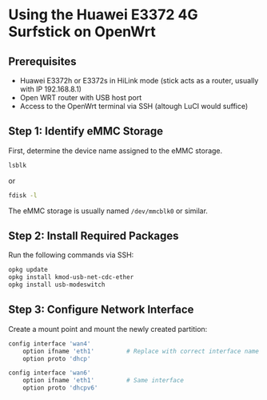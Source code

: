 # Using the Huawei E3372 4G Surfstick on OpenWrt

## Prerequisites
- Huawei E3372h or E3372s in HiLink mode (stick acts as a router, usually with IP 192.168.8.1)
- Open WRT router with USB host port
- Access to the OpenWrt terminal via SSH (altough LuCI would suffice)

## Step 1: Identify eMMC Storage
First, determine the device name assigned to the eMMC storage.

```sh
lsblk
```

or

```sh
fdisk -l
```

The eMMC storage is usually named `/dev/mmcblk0` or similar.

## Step 2: Install Required Packages
Run the following commands via SSH:

```sh
opkg update
opkg install kmod-usb-net-cdc-ether
opkg install usb-modeswitch
```

## Step 3: Configure Network Interface
Create a mount point and mount the newly created partition:

```sh
config interface 'wan4'
    option ifname 'eth1'         # Replace with correct interface name
    option proto 'dhcp'

config interface 'wan6'
    option ifname 'eth1'         # Same interface
    option proto 'dhcpv6'

```

